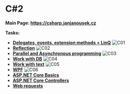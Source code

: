 # C#2

**Main Page: https://csharp.janjanousek.cz**

**Tasks:**
* [**Delegates, events, extension methods + LinQ**](https://github.com/patrick11514/VSB/tree/main/Semester4/CSharp2/C01)
    ![C01](https://upload.patrick115.eu/screenshot/jan_CSharp2.1.png)
* [**Reflection**](https://github.com/patrick11514/VSB/tree/main/Semester4/CSharp2/C02)
    ![C02](https://upload.patrick115.eu/screenshot/jan_CSharp2.2.png)
* [**Parallel and Asynchronous programming**](https://github.com/patrick11514/VSB/tree/main/Semester4/CSharp2/C03)
    ![C03](https://upload.patrick115.eu/screenshot/jan_CSharp2.3.png)
* [**Work with DB**](https://github.com/patrick11514/VSB/tree/main/Semester4/CSharp2/C04)
    ![C04](https://upload.patrick115.eu/screenshot/jan_CSharp2.4.png)
* [**Work with text**](https://github.com/patrick11514/VSB/tree/main/Semester4/CSharp2/C05)
    ![C05](https://upload.patrick115.eu/screenshot/jan_CSharp2.5.png)
* [**WPF**](https://github.com/patrick11514/VSB/tree/main/Semester4/CSharp2/C06)
    ![C06](https://upload.patrick115.eu/screenshot/jan_CSharp2.6.png)
* [**ASP.NET Core Basics**](https://github.com/patrick11514/VSB/tree/main/Semester4/CSharp2/C07)
* [**ASP.NET Core Controllers**](https://github.com/patrick11514/VSB/tree/main/Semester4/CSharp2/C08)
* [**Web requests**](https://github.com/patrick11514/VSB/tree/main/Semester4/CSharp2/C09)
